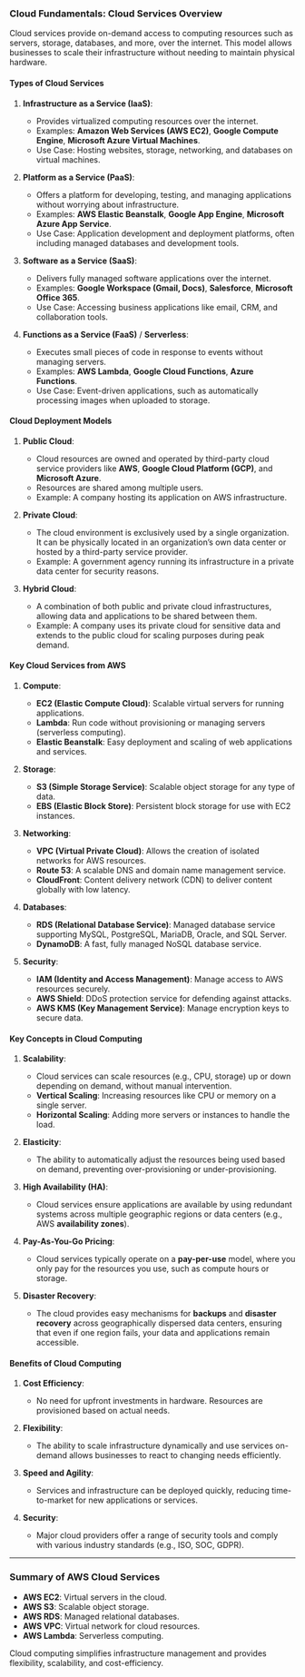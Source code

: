 ### **Cloud Fundamentals: Cloud Services Overview**

Cloud services provide on-demand access to computing resources such as servers, storage, databases, and more, over the internet. This model allows businesses to scale their infrastructure without needing to maintain physical hardware.

#### **Types of Cloud Services**

1. **Infrastructure as a Service (IaaS)**:
   - Provides virtualized computing resources over the internet.
   - Examples: **Amazon Web Services (AWS EC2)**, **Google Compute Engine**, **Microsoft Azure Virtual Machines**.
   - Use Case: Hosting websites, storage, networking, and databases on virtual machines.

2. **Platform as a Service (PaaS)**:
   - Offers a platform for developing, testing, and managing applications without worrying about infrastructure.
   - Examples: **AWS Elastic Beanstalk**, **Google App Engine**, **Microsoft Azure App Service**.
   - Use Case: Application development and deployment platforms, often including managed databases and development tools.

3. **Software as a Service (SaaS)**:
   - Delivers fully managed software applications over the internet.
   - Examples: **Google Workspace (Gmail, Docs)**, **Salesforce**, **Microsoft Office 365**.
   - Use Case: Accessing business applications like email, CRM, and collaboration tools.

4. **Functions as a Service (FaaS)** / **Serverless**:
   - Executes small pieces of code in response to events without managing servers.
   - Examples: **AWS Lambda**, **Google Cloud Functions**, **Azure Functions**.
   - Use Case: Event-driven applications, such as automatically processing images when uploaded to storage.

#### **Cloud Deployment Models**

1. **Public Cloud**:
   - Cloud resources are owned and operated by third-party cloud service providers like **AWS**, **Google Cloud Platform (GCP)**, and **Microsoft Azure**.
   - Resources are shared among multiple users.
   - Example: A company hosting its application on AWS infrastructure.

2. **Private Cloud**:
   - The cloud environment is exclusively used by a single organization. It can be physically located in an organization’s own data center or hosted by a third-party service provider.
   - Example: A government agency running its infrastructure in a private data center for security reasons.

3. **Hybrid Cloud**:
   - A combination of both public and private cloud infrastructures, allowing data and applications to be shared between them.
   - Example: A company uses its private cloud for sensitive data and extends to the public cloud for scaling purposes during peak demand.

#### **Key Cloud Services from AWS**

1. **Compute**:
   - **EC2 (Elastic Compute Cloud)**: Scalable virtual servers for running applications.
   - **Lambda**: Run code without provisioning or managing servers (serverless computing).
   - **Elastic Beanstalk**: Easy deployment and scaling of web applications and services.

2. **Storage**:
   - **S3 (Simple Storage Service)**: Scalable object storage for any type of data.
   - **EBS (Elastic Block Store)**: Persistent block storage for use with EC2 instances.

3. **Networking**:
   - **VPC (Virtual Private Cloud)**: Allows the creation of isolated networks for AWS resources.
   - **Route 53**: A scalable DNS and domain name management service.
   - **CloudFront**: Content delivery network (CDN) to deliver content globally with low latency.

4. **Databases**:
   - **RDS (Relational Database Service)**: Managed database service supporting MySQL, PostgreSQL, MariaDB, Oracle, and SQL Server.
   - **DynamoDB**: A fast, fully managed NoSQL database service.

5. **Security**:
   - **IAM (Identity and Access Management)**: Manage access to AWS resources securely.
   - **AWS Shield**: DDoS protection service for defending against attacks.
   - **AWS KMS (Key Management Service)**: Manage encryption keys to secure data.

#### **Key Concepts in Cloud Computing**

1. **Scalability**:
   - Cloud services can scale resources (e.g., CPU, storage) up or down depending on demand, without manual intervention.
   - **Vertical Scaling**: Increasing resources like CPU or memory on a single server.
   - **Horizontal Scaling**: Adding more servers or instances to handle the load.

2. **Elasticity**:
   - The ability to automatically adjust the resources being used based on demand, preventing over-provisioning or under-provisioning.

3. **High Availability (HA)**:
   - Cloud services ensure applications are available by using redundant systems across multiple geographic regions or data centers (e.g., AWS **availability zones**).

4. **Pay-As-You-Go Pricing**:
   - Cloud services typically operate on a **pay-per-use** model, where you only pay for the resources you use, such as compute hours or storage.

5. **Disaster Recovery**:
   - The cloud provides easy mechanisms for **backups** and **disaster recovery** across geographically dispersed data centers, ensuring that even if one region fails, your data and applications remain accessible.

#### **Benefits of Cloud Computing**

1. **Cost Efficiency**:
   - No need for upfront investments in hardware. Resources are provisioned based on actual needs.

2. **Flexibility**:
   - The ability to scale infrastructure dynamically and use services on-demand allows businesses to react to changing needs efficiently.

3. **Speed and Agility**:
   - Services and infrastructure can be deployed quickly, reducing time-to-market for new applications or services.

4. **Security**:
   - Major cloud providers offer a range of security tools and comply with various industry standards (e.g., ISO, SOC, GDPR).

---

### **Summary of AWS Cloud Services**

- **AWS EC2**: Virtual servers in the cloud.
- **AWS S3**: Scalable object storage.
- **AWS RDS**: Managed relational databases.
- **AWS VPC**: Virtual network for cloud resources.
- **AWS Lambda**: Serverless computing.

Cloud computing simplifies infrastructure management and provides flexibility, scalability, and cost-efficiency.